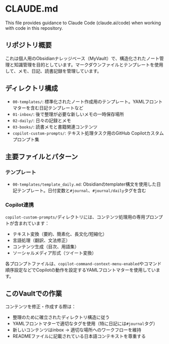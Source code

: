 # CLAUDE.md

This file provides guidance to Claude Code (claude.ai/code) when working with code in this repository.

## リポジトリ概要

これは個人用のObsidianナレッジベース（MyVault）で、構造化されたノート管理と知識管理を目的としています。マークダウンファイルとテンプレートを使用して、メモ、日記、読書記録を管理しています。

## ディレクトリ構成

- `00-templates/`: 標準化されたノート作成用のテンプレート。YAMLフロントマターを含む日記テンプレートなど
- `01-inbox/`: 後で整理が必要な新しいメモの一時保存場所
- `02-daily/`: 日々の記録とメモ
- `03-books/`: 読書メモと書籍関連コンテンツ
- `copilot-custom-prompts/`: テキスト処理タスク用のGitHub Copilotカスタムプロンプト集

## 主要ファイルとパターン

### テンプレート
- `00-templates/template_daily.md`: Obsidianのtemplater構文を使用した日記テンプレート。日付変数と`#journal`、`#journal/daily`タグを含む

### Copilot連携
`copilot-custom-prompts/`ディレクトリには、コンテンツ処理用の専用プロンプトが含まれています：
- テキスト変換（要約、簡素化、長文化/短縮化）
- 言語処理（翻訳、文法修正）
- コンテンツ生成（目次、用語集）
- ソーシャルメディア形式（ツイート変換）

各プロンプトファイルは、`copilot-command-context-menu-enabled`やコマンド順序設定などでCopilotの動作を設定するYAMLフロントマターを使用しています。

## このVaultでの作業

コンテンツを修正・作成する際は：
- 整理のために確立されたディレクトリ構造に従う
- YAMLフロントマターで適切なタグを使用（特に日記には`#journal`タグ）
- 新しいコンテンツはinbox → 適切な場所へのワークフローを維持
- READMEファイルに記載されている日本語コンテキストを尊重する